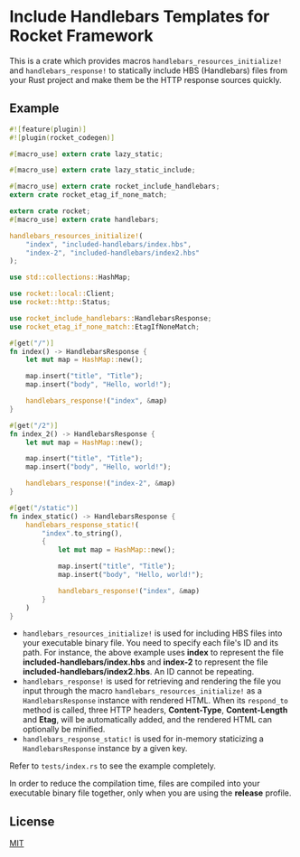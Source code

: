 Include Handlebars Templates for Rocket Framework
====================

This is a crate which provides macros `handlebars_resources_initialize!` and `handlebars_response!` to statically include HBS (Handlebars) files from your Rust project and make them be the HTTP response sources quickly.

## Example

```rust
#![feature(plugin)]
#![plugin(rocket_codegen)]

#[macro_use] extern crate lazy_static;

#[macro_use] extern crate lazy_static_include;

#[macro_use] extern crate rocket_include_handlebars;
extern crate rocket_etag_if_none_match;

extern crate rocket;
#[macro_use] extern crate handlebars;

handlebars_resources_initialize!(
    "index", "included-handlebars/index.hbs",
    "index-2", "included-handlebars/index2.hbs"
);

use std::collections::HashMap;

use rocket::local::Client;
use rocket::http::Status;

use rocket_include_handlebars::HandlebarsResponse;
use rocket_etag_if_none_match::EtagIfNoneMatch;

#[get("/")]
fn index() -> HandlebarsResponse {
    let mut map = HashMap::new();

    map.insert("title", "Title");
    map.insert("body", "Hello, world!");

    handlebars_response!("index", &map)
}

#[get("/2")]
fn index_2() -> HandlebarsResponse {
    let mut map = HashMap::new();

    map.insert("title", "Title");
    map.insert("body", "Hello, world!");

    handlebars_response!("index-2", &map)
}

#[get("/static")]
fn index_static() -> HandlebarsResponse {
    handlebars_response_static!(
        "index".to_string(),
        {
            let mut map = HashMap::new();

            map.insert("title", "Title");
            map.insert("body", "Hello, world!");

            handlebars_response!("index", &map)
        }
    )
}
```

* `handlebars_resources_initialize!` is used for including HBS files into your executable binary file. You need to specify each file's ID and its path. For instance, the above example uses **index** to represent the file **included-handlebars/index.hbs** and **index-2** to represent the file **included-handlebars/index2.hbs**. An ID cannot be repeating.
* `handlebars_response!` is used for retrieving and rendering the file you input through the macro `handlebars_resources_initialize!` as a `HandlebarsResponse` instance with rendered HTML. When its `respond_to` method is called, three HTTP headers, **Content-Type**, **Content-Length** and **Etag**, will be automatically added, and the rendered HTML can optionally be minified.
* `handlebars_response_static!` is used for in-memory staticizing a `HandlebarsResponse` instance by a given key.

Refer to `tests/index.rs` to see the example completely.

In order to reduce the compilation time, files are compiled into your executable binary file together, only when you are using the **release** profile.

## License

[MIT](LICENSE)